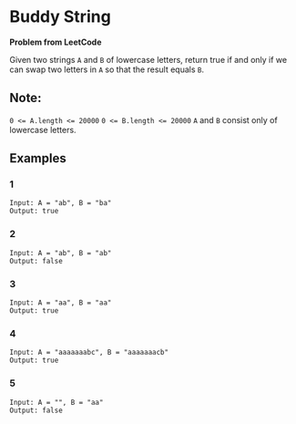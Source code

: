 # Buddy String

**Problem from LeetCode**

Given two strings `A` and `B` of lowercase letters, return true if and only if we can swap two letters in `A` so that the result equals `B`.

## Note:
`0 <= A.length <= 20000`
`0 <= B.length <= 20000`
`A` and `B` consist only of lowercase letters.


## Examples

### 1
```
Input: A = "ab", B = "ba"
Output: true
```

### 2
```
Input: A = "ab", B = "ab"
Output: false
```

### 3
```
Input: A = "aa", B = "aa"
Output: true
```

### 4
```
Input: A = "aaaaaaabc", B = "aaaaaaacb"
Output: true
```

### 5
```
Input: A = "", B = "aa"
Output: false
```